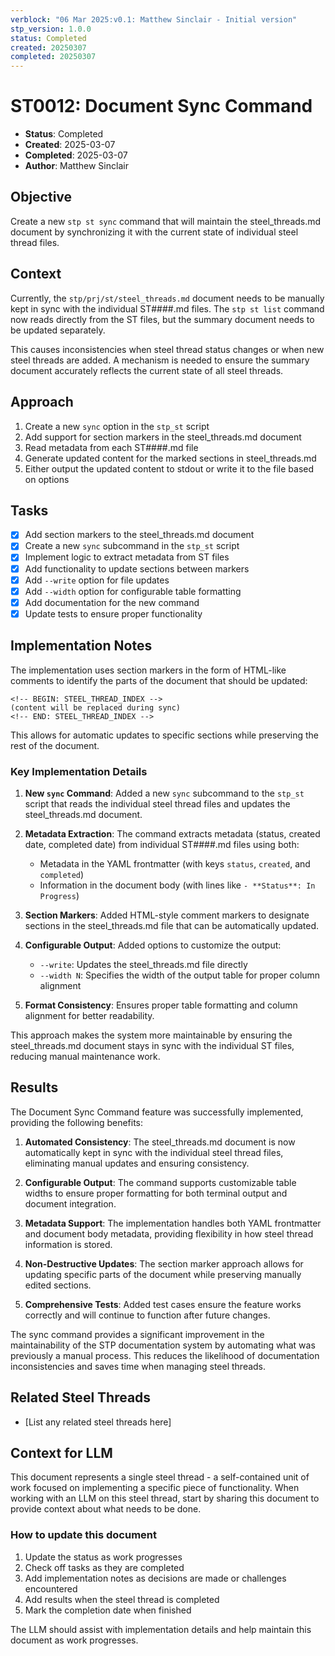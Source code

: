 ```yaml
---
verblock: "06 Mar 2025:v0.1: Matthew Sinclair - Initial version"
stp_version: 1.0.0
status: Completed
created: 20250307
completed: 20250307
---
```

# ST0012: Document Sync Command

- **Status**: Completed
- **Created**: 2025-03-07
- **Completed**: 2025-03-07
- **Author**: Matthew Sinclair

## Objective

Create a new `stp st sync` command that will maintain the steel_threads.md document by synchronizing it with the current state of individual steel thread files.

## Context

Currently, the `stp/prj/st/steel_threads.md` document needs to be manually kept in sync with the individual ST####.md files. The `stp st list` command now reads directly from the ST files, but the summary document needs to be updated separately.

This causes inconsistencies when steel thread status changes or when new steel threads are added. A mechanism is needed to ensure the summary document accurately reflects the current state of all steel threads.

## Approach

1. Create a new `sync` option in the `stp_st` script
2. Add support for section markers in the steel_threads.md document
3. Read metadata from each ST####.md file
4. Generate updated content for the marked sections in steel_threads.md
5. Either output the updated content to stdout or write it to the file based on options

## Tasks

- [x] Add section markers to the steel_threads.md document
- [x] Create a new `sync` subcommand in the `stp_st` script
- [x] Implement logic to extract metadata from ST files
- [x] Add functionality to update sections between markers
- [x] Add `--write` option for file updates
- [x] Add `--width` option for configurable table formatting
- [x] Add documentation for the new command
- [x] Update tests to ensure proper functionality

## Implementation Notes

The implementation uses section markers in the form of HTML-like comments to identify the parts of the document that should be updated:

```
<!-- BEGIN: STEEL_THREAD_INDEX -->
(content will be replaced during sync)
<!-- END: STEEL_THREAD_INDEX -->
```

This allows for automatic updates to specific sections while preserving the rest of the document.

### Key Implementation Details

1. **New `sync` Command**: Added a new `sync` subcommand to the `stp_st` script that reads the individual steel thread files and updates the steel_threads.md document.

2. **Metadata Extraction**: The command extracts metadata (status, created date, completed date) from individual ST####.md files using both:
   - Metadata in the YAML frontmatter (with keys `status`, `created`, and `completed`)
   - Information in the document body (with lines like `- **Status**: In Progress`)

3. **Section Markers**: Added HTML-style comment markers to designate sections in the steel_threads.md file that can be automatically updated.

4. **Configurable Output**: Added options to customize the output:
   - `--write`: Updates the steel_threads.md file directly
   - `--width N`: Specifies the width of the output table for proper column alignment
   
5. **Format Consistency**: Ensures proper table formatting and column alignment for better readability.

This approach makes the system more maintainable by ensuring the steel_threads.md document stays in sync with the individual ST files, reducing manual maintenance work.

## Results

The Document Sync Command feature was successfully implemented, providing the following benefits:

1. **Automated Consistency**: The steel_threads.md document is now automatically kept in sync with the individual steel thread files, eliminating manual updates and ensuring consistency.

2. **Configurable Output**: The command supports customizable table widths to ensure proper formatting for both terminal output and document integration.

3. **Metadata Support**: The implementation handles both YAML frontmatter and document body metadata, providing flexibility in how steel thread information is stored.

4. **Non-Destructive Updates**: The section marker approach allows for updating specific parts of the document while preserving manually edited sections.

5. **Comprehensive Tests**: Added test cases ensure the feature works correctly and will continue to function after future changes.

The sync command provides a significant improvement in the maintainability of the STP documentation system by automating what was previously a manual process. This reduces the likelihood of documentation inconsistencies and saves time when managing steel threads.

## Related Steel Threads

- [List any related steel threads here]

## Context for LLM

This document represents a single steel thread - a self-contained unit of work focused on implementing a specific piece of functionality. When working with an LLM on this steel thread, start by sharing this document to provide context about what needs to be done.

### How to update this document

1. Update the status as work progresses
2. Check off tasks as they are completed
3. Add implementation notes as decisions are made or challenges encountered
4. Add results when the steel thread is completed
5. Mark the completion date when finished

The LLM should assist with implementation details and help maintain this document as work progresses.
